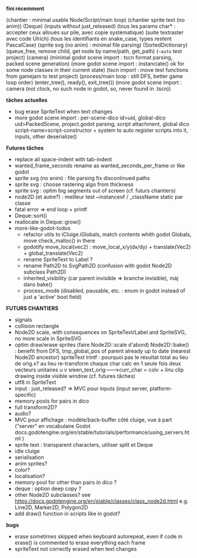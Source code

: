 
**fini récemment**

(chantier : minimal usable Node/Script/main loop)
(chantier sprite text (no anim))
(Deque)
(inputs without just_released)
(tous les params char* : accepter ceux alloués sur pile, avec copie systématique)
(suite textraster avec code Ulrich)
(tous les identifiants en snake_case, types restent PascalCase)
(sprite svg (no anim) : minimal file parsing)
(SortedDictionary)
(queue_free, remove child, get node by name/path, get_path)
(`~auto` test project)
(camera)
(minimal godot scene import : tscn format parsing, packed scene generation)
(more godot scene import : instanciate() ok for some node classes in their current state)
(tscn import : move test functions from gamejam to test project)
(process/main loop : still DFS, better game loop order)
(enter_tree(), ready(), exit_tree())
(more godot scene import : camera (not clock, no such node in godot, so, never found in .tscn))


**tâches actuelles**

- bug erase SpriteText when text changes
- more godot scene import : per-scene-dico id>uid, global-dico uid>PackedScene, project.godot parsing, script attachment, global dico script-name>script-constructor + system to auto register scripts into it, inputs, other deserialize()


**Futures tâches**

- replace all space-indent with tab-indent
- wanted_frame_seconds rename as wanted_seconds_per_frame or like godot
- sprite svg (no anim) : file parsing fix discontinued paths
- sprite svg : choose rastering algo from thickness
- sprite svg : optim big segments out of screen (cf. futurs chantiers)
- node2D (et autre?) : meilleur test ~instanceof / _className static par classe
- fatal error => end loop + printf
- Deque::sort()
- reallocate in Deque::grow()
- more-like-godot-todos
    - refactor utils to iCluige.iGlobals, match contents whith godot Globals, move check_malloc() in there
    - godotify move_local(vec2) : move_local_x/y(dx/dy) + translate(Vec2) + global_translate(Vec2)
    - rename SpriteText to Label ?
    - rename Path2D to SvgPath2D (confusion with godot Node2D subclass Path2D)
    - inherited_visibility (car parent invisible => branche invisible), màj dans bake()
    - process_mode (disabled, pausable, etc. : enum in godot instead of just a 'active' bool field)



**FUTURS CHANTIERS**

- signals
- collision rectangle
- Node2D scale, with consequences on SpriteText/Label and SpriteSVG, no more scale in SpriteSVG
- optim draw/erase sprites (faire Node2D::scale d'abord)
    Node2D::bake() : benefit from DFS, tmp_global_pos of parent already up to date (nearest Node2D ancestor)
    spriteText
        lrintf : pourquoi pas le résultat total au lieu de orig.x?
        au lieu re-transform chaque char
            calc en 1 seule fois deux vecteurs unitaires u v
                sreen_text_orig--->curr_char = col*v + lin*u
    clip drawing inside visible window (cf. futures tâches)
- utf8 in SpriteText
- input : just_released? => MVC pour inputs (input server, platform-specific)
- memory pools for pairs in dico
- full transform2D?
- audio?
- MVC pour affichage : modèle/back-buffer côté cluige, vue à part ("server" en vocabulaire Godot docs.godotengine.org/en/stable/tutorials/performance/using_servers.html )
- sprite text : transparent characters, utiliser split et Deque
- idle cluige
- serialisation
- anim sprites?
- color?
- localisation?
- memory pool for other than pairs in dico ?
- deque : option deep copy ?
- other Node2D subclasses? see https://docs.godotengine.org/en/stable/classes/class_node2d.html e.g. Line2D, Marker2D, Polygon2D
- add draw() function in scripts like in godot?



**bugs**

- erase sometimes skipped when keyboard autorepeat, even if code in erase() is commented to erase everything each frame
- spriteText not correctly erased when text changes
